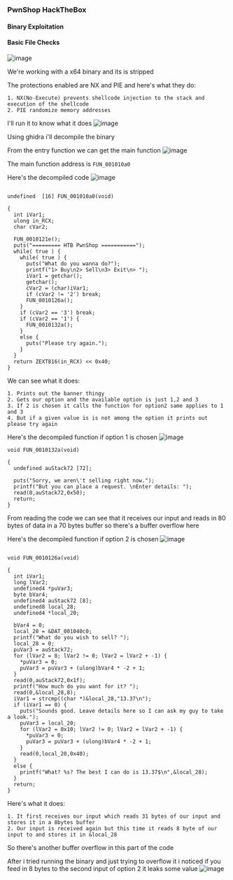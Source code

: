 <h3> PwnShop HackTheBox </h3>

#### Binary Exploitation

#### Basic File Checks

![image](https://user-images.githubusercontent.com/113513376/222904805-179dc0a7-3021-478b-8386-4394b3df5106.png)

We're working with a x64 binary and its is stripped

The protections enabled are NX and PIE and here's what they do:

```
1. NX(No-Execute) prevents shellcode injection to the stack and execution of the shellcode
2. PIE randomize memory addresses 
```

I'll run it to know what it does
![image](https://user-images.githubusercontent.com/113513376/222905603-7b91ebb0-84f5-4768-b0cb-37396cd76657.png)

Using ghidra i'll decompile the binary

From the entry function we can get the main function
![image](https://user-images.githubusercontent.com/113513376/222905636-b6b2d667-8dca-4bf8-bfde-acca877968bd.png)

The main function address is `FUN_001010a0`

Here's the decompiled code
![image](https://user-images.githubusercontent.com/113513376/222906045-12b70b66-7a79-4b65-9bae-5ed8bb7c323b.png)

```

undefined  [16] FUN_001010a0(void)

{
  int iVar1;
  ulong in_RCX;
  char cVar2;
  
  FUN_0010121e();
  puts("========= HTB PwnShop ===========");
  while( true ) {
    while( true ) {
      puts("What do you wanna do?");
      printf("1> Buy\n2> Sell\n3> Exit\n> ");
      iVar1 = getchar();
      getchar();
      cVar2 = (char)iVar1;
      if (cVar2 != '2') break;
      FUN_0010126a();
    }
    if (cVar2 == '3') break;
    if (cVar2 == '1') {
      FUN_0010132a();
    }
    else {
      puts("Please try again.");
    }
  }
  return ZEXT816(in_RCX) << 0x40;
}
```

We can see what it does:

```
1. Prints out the banner thingy
2. Gets our option and the available option is just 1,2 and 3
3. If 2 is chosen it calls the function for option2 same applies to 1 and 3
4. But if a given value is is not among the option it prints out please try again
```

Here's the decompiled function if option 1 is chosen
![image](https://user-images.githubusercontent.com/113513376/222906243-8bf10247-2393-4f36-834c-62028140338f.png)

```
void FUN_0010132a(void)

{
  undefined auStack72 [72];
  
  puts("Sorry, we aren\'t selling right now.");
  printf("But you can place a request. \nEnter details: ");
  read(0,auStack72,0x50);
  return;
}
```

From reading the code we can see that it receives our input and reads in 80 bytes of data in a 70 bytes buffer so there's a buffer overflow here

Here's the decompiled function if option 2 is chosen
![image](https://user-images.githubusercontent.com/113513376/222906380-a96098fd-ccc9-4010-a206-316e97b0b88f.png)

```

void FUN_0010126a(void)

{
  int iVar1;
  long lVar2;
  undefined4 *puVar3;
  byte bVar4;
  undefined4 auStack72 [8];
  undefined8 local_28;
  undefined4 *local_20;
  
  bVar4 = 0;
  local_20 = &DAT_001040c0;
  printf("What do you wish to sell? ");
  local_28 = 0;
  puVar3 = auStack72;
  for (lVar2 = 8; lVar2 != 0; lVar2 = lVar2 + -1) {
    *puVar3 = 0;
    puVar3 = puVar3 + (ulong)bVar4 * -2 + 1;
  }
  read(0,auStack72,0x1f);
  printf("How much do you want for it? ");
  read(0,&local_28,8);
  iVar1 = strcmp((char *)&local_28,"13.37\n");
  if (iVar1 == 0) {
    puts("Sounds good. Leave details here so I can ask my guy to take a look.");
    puVar3 = local_20;
    for (lVar2 = 0x10; lVar2 != 0; lVar2 = lVar2 + -1) {
      *puVar3 = 0;
      puVar3 = puVar3 + (ulong)bVar4 * -2 + 1;
    }
    read(0,local_20,0x40);
  }
  else {
    printf("What? %s? The best I can do is 13.37$\n",&local_28);
  }
  return;
}
```


Here's what it does:

```
1. It first receives our input which reads 31 bytes of our input and stores it in a 8bytes buffer
2. Our input is received again but this time it reads 8 byte of our input to and stores it in &local_28
```

So there's another buffer overflow in this part of the code

After i tried running the binary and just trying to overflow it i noticed if you feed in 8 bytes to the second input of option 2 it leaks some value
![image](https://user-images.githubusercontent.com/113513376/222906699-ef0a6ad3-c1bf-4943-b09f-29c939026fdf.png)


